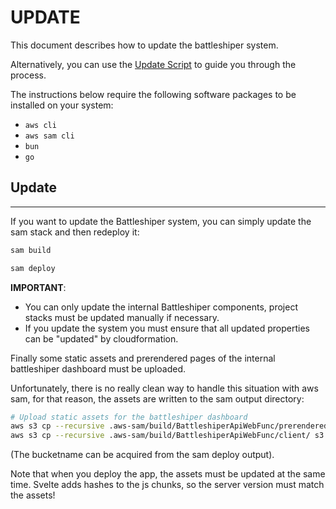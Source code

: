 # UPDATE

This document describes how to update the battleshiper system.

Alternatively, you can use the [Update Script](/scripts/update.sh) to guide you through the process.

The instructions below require the following software packages to be installed on your system:
- `aws cli`
- `aws sam cli`
- `bun`
- `go`


## Update
---
If you want to update the Battleshiper system, you can simply update the sam stack and then redeploy it:
```bash
sam build

sam deploy
```

**IMPORTANT**:
- You can only update the internal Battleshiper components, project stacks must be updated manually if necessary.
- If you update the system you must ensure that all updated properties can be "updated" by cloudformation.


Finally some static assets and prerendered pages of the internal battleshiper dashboard must be uploaded.

Unfortunately, there is no really clean way to handle this situation with aws sam, for that reason, the assets are written to the sam output directory:
```bash
# Upload static assets for the battleshiper dashboard
aws s3 cp --recursive .aws-sam/build/BattleshiperApiWebFunc/prerendered/ s3://"$web_bucket"/
aws s3 cp --recursive .aws-sam/build/BattleshiperApiWebFunc/client/ s3://"$web_bucket"/
```
(The bucketname can be acquired from the sam deploy output).

Note that when you deploy the app, the assets must be updated at the same time. Svelte adds hashes to the js chunks, so the server version must match the assets!